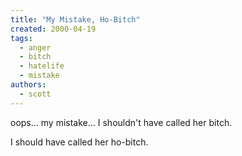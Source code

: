 ```yaml
---
title: "My Mistake, Ho-Bitch"
created: 2000-04-19
tags:
  - anger
  - bitch
  - hatelife
  - mistake
authors:
  - scott
---
```


oops... my mistake... I shouldn't have called her bitch.

I should have called her ho-bitch.
